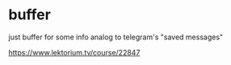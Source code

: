 # buffer

just buffer for some info
analog to telegram's "saved messages"

https://www.lektorium.tv/course/22847
